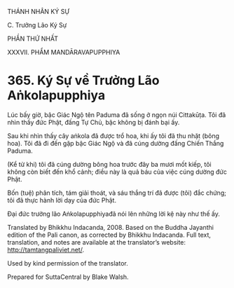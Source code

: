 THÁNH NHÂN KÝ SỰ

C. Trưởng Lão Ký Sự

PHẦN THỨ NHẤT

XXXVII. PHẨM MANDĀRAVAPUPPHIYA

# 365\. Ký Sự về Trưởng Lão Aṅkolapupphiya

Lúc bấy giờ, bậc Giác Ngộ tên Paduma đã sống ở ngọn núi Cittakūṭa. Tôi đã nhìn thấy đức Phật, đấng Tự Chủ, bậc không bị đánh bại ấy.

Sau khi nhìn thấy cây aṅkola đã được trổ hoa, khi ấy tôi đã thu nhặt (bông hoa). Tôi đã đi đến gặp bậc Giác Ngộ và đã cúng dường đấng Chiến Thắng Paduma.

(Kể từ khi) tôi đã cúng dường bông hoa trước đây ba mươi mốt kiếp, tôi không còn biết đến khổ cảnh; điều này là quả báu của việc cúng dường đức Phật.

Bốn (tuệ) phân tích, tám giải thoát, và sáu thắng trí đã được (tôi) đắc chứng; tôi đã thực hành lời dạy của đức Phật.

Đại đức trưởng lão Aṅkolapupphiyađã nói lên những lời kệ này như thế ấy.

Translated by Bhikkhu Indacanda, 2008. Based on the Buddha Jayanthi edition of the Pali canon, as corrected by Bhikkhu Indacanda. Full text, translation, and notes are available at the translator’s website: http://tamtangpaliviet.net/.

Used by kind permission of the translator.

Prepared for SuttaCentral by Blake Walsh.